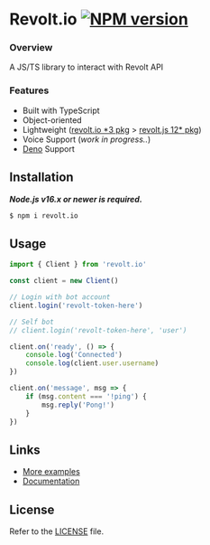 Revolt.io [![NPM version](https://img.shields.io/npm/v/revolt.io.svg?style=flat-square&color=informational)](https://npmjs.com/package/revolt.io)
====


### Overview
A JS/TS library to interact with Revolt API

### Features
- Built with TypeScript
- Object-oriented
- Lightweight ([revolt.io *3 pkg](/package.json) > [revolt.js 12* pkg](https://github.com/revoltchat/revolt.js/blob/master/package.json))
- Voice Support (*work in progress..*)
- [Deno](./deno) Support

## Installation
***Node.js v16.x or newer is required.***
```bash
$ npm i revolt.io
```

## Usage
```js
import { Client } from 'revolt.io'

const client = new Client()

// Login with bot account
client.login('revolt-token-here')

// Self bot
// client.login('revolt-token-here', 'user')

client.on('ready', () => {
    console.log('Connected')
    console.log(client.user.username)
})

client.on('message', msg => {
    if (msg.content === '!ping') {
        msg.reply('Pong!')
    }
})
```

## Links
- [More examples](/examples)
- [Documentation]()

## License
Refer to the [LICENSE](LICENSE) file.
